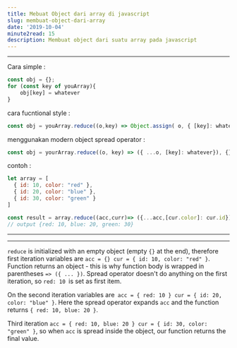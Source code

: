 ```yaml
---
title: Mebuat Object dari array di javascript
slug: membuat-object-dari-array
date: '2019-10-04'
minute2read: 15
description: Membuat object dari suatu array pada javascript
---
```

---

Cara simple :
```javascript
const obj = {};
for (const key of youArray){
    obj[key] = whatever
}

```
cara fucntional style : 
```javascript 
const obj = youArray.reduce((o,key) => Object.assign( o, { [key]: whatever }), {});
```

menggunakan modern object spread operator : 
```javascript
const obj = yourArray.reduce((o, key) => ({ ...o, [key]: whatever}), {})
```

contoh : 
```javascript
let array = [
  { id: 10, color: "red" },
  { id: 20, color: "blue" },
  { id: 30, color: "green" }
]

const result = array.reduce((acc,curr)=> ({...acc,[cur.color]: cur.id}), {})
// output {red: 10, blue: 20, green: 30}

```
---
---
`reduce` is initialized with an empty object (empty `{}` at the end), therefore first iteration variables are `acc = {} cur = { id: 10, color: "red" }`. Function returns an object - this is why function body is wrapped in parentheses `=> ({ ... })`. Spread operator doesn't do anything on the first iteration, so `red: 10 `is set as first item.

On the second iteration variables are` acc = { red: 10 } cur = { id: 20, color: "blue" }`. Here the spread operator expands `acc` and the function returns `{ red: 10, blue: 20 }`.

Third iteration `acc = { red: 10, blue: 20 } cur = { id: 30, color: "green" }`, so when `acc` is spread inside the object, our function returns the final value.

